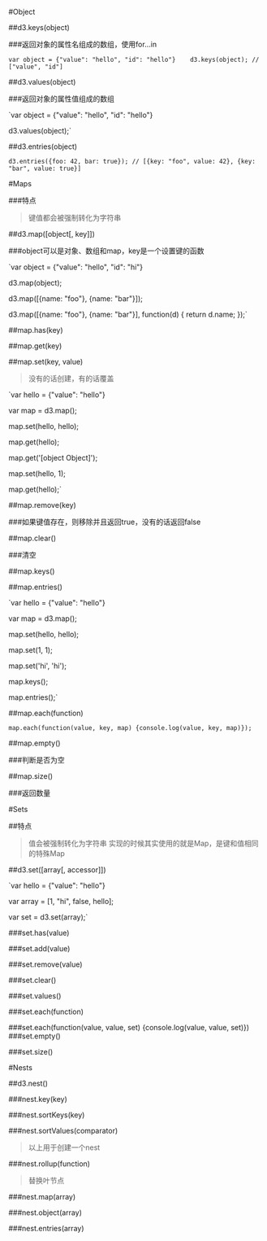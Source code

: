 #Object

##d3.keys(object)

###返回对象的属性名组成的数组，使用for...in

`var object = {"value": "hello", "id": "hello"}    d3.keys(object); // ["value", "id"]`

##d3.values(object)

###返回对象的属性值组成的数组

`var object = {"value": "hello", "id": "hello"}

d3.values(object);`

##d3.entries(object)

`d3.entries({foo: 42, bar: true}); // [{key: "foo", value: 42}, {key: "bar", value: true}]`

#Maps

###特点

>键值都会被强制转化为字符串

##d3.map([object[, key]])

###object可以是对象、数组和map，key是一个设置键的函数

`var object = {"value": "hello", "id": "hi"}

d3.map(object);

d3.map([{name: "foo"}, {name: "bar"}]);

d3.map([{name: "foo"}, {name: "bar"}], function(d) { return d.name; });`

##map.has(key)

##map.get(key)

##map.set(key, value)

>没有的话创建，有的话覆盖

`var hello = {"value": "hello"}

var map = d3.map();

map.set(hello, hello);

map.get(hello);

map.get('[object Object]');

map.set(hello, 1);

map.get(hello);`

##map.remove(key)

###如果键值存在，则移除并且返回true，没有的话返回false

##map.clear()

###清空

##map.keys()

##map.entries()

`var hello = {"value": "hello"}

var map = d3.map();

map.set(hello, hello);

map.set(1, 1);

map.set('hi', 'hi');

map.keys();

map.entries();`

##map.each(function)

`map.each(function(value, key, map) {console.log(value, key, map)});`

##map.empty()

###判断是否为空

##map.size()

###返回数量

#Sets

##特点

>值会被强制转化为字符串
>实现的时候其实使用的就是Map，是键和值相同的特殊Map

##d3.set([array[, accessor]])

`var hello = {"value": "hello"}

var array = [1, "hi", false, hello];

var set = d3.set(array);`

###set.has(value)

###set.add(value)

###set.remove(value)

###set.clear()

###set.values()

###set.each(function)

###set.each(function(value, value, set) {console.log(value, value, set)})
###set.empty()

###set.size()

#Nests

##d3.nest()

###nest.key(key)

###nest.sortKeys(key)

###nest.sortValues(comparator)

>以上用于创建一个nest

###nest.rollup(function)

>替换叶节点

###nest.map(array)

###nest.object(array)

###nest.entries(array)

